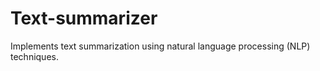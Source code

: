 # Text-summarizer
 Implements text summarization using natural language processing (NLP) techniques.
